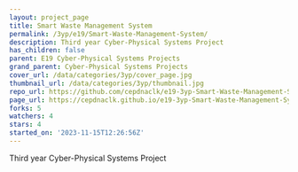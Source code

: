 ```yaml
---
layout: project_page
title: Smart Waste Management System
permalink: /3yp/e19/Smart-Waste-Management-System/
description: Third year Cyber-Physical Systems Project
has_children: false
parent: E19 Cyber-Physical Systems Projects
grand_parent: Cyber-Physical Systems Projects
cover_url: /data/categories/3yp/cover_page.jpg
thumbnail_url: /data/categories/3yp/thumbnail.jpg
repo_url: https://github.com/cepdnaclk/e19-3yp-Smart-Waste-Management-System
page_url: https://cepdnaclk.github.io/e19-3yp-Smart-Waste-Management-System
forks: 5
watchers: 4
stars: 4
started_on: '2023-11-15T12:26:56Z'
---
```


Third year Cyber-Physical Systems Project